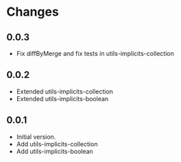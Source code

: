 # Changes

## 0.0.3

*   Fix diffByMerge and fix tests in utils-implicits-collection

## 0.0.2

*   Extended utils-implicits-collection
*   Extended utils-implicits-boolean

## 0.0.1

*   Initial version.
*   Add utils-implicits-collection
*   Add utils-implicits-boolean
